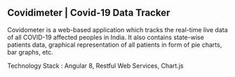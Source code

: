 Covidimeter | Covid-19 Data Tracker
--------------------------------------

Covidometer is a web-based application which tracks the real-time live data of all COVID-19 affected peoples in India. It also contains state-wise patients data, graphical representation of all patients in form of pie charts, bar graphs, etc.

Technology Stack : Angular 8, Restful Web Services, Chart.js

